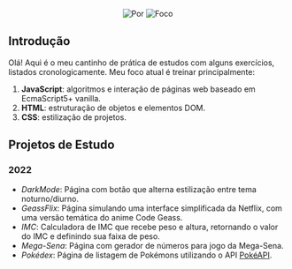 <p align="center">
    <img alt="Por" src="https://img.shields.io/badge/Por-Emily%20Matias-purple?style=for-the-badge">
    <img alt="Foco" src="https://img.shields.io/badge/Foco-JS,_HTML,_CSS-blue?style=for-the-badge">
</p>

## Introdução

Olá! Aqui é o meu cantinho de prática de estudos com alguns exercícios, listados cronologicamente. Meu foco atual é treinar principalmente:

1. **JavaScript**: algoritmos e interação de páginas web baseado em EcmaScript5+ vanilla.
3. **HTML**: estruturação de objetos e elementos DOM.
2. **CSS**: estilização de projetos.

## Projetos de Estudo
### 2022

- _DarkMode_: Página com botão que alterna estilização entre tema noturno/diurno.
- _GeassFlix_: Página simulando uma interface simplificada da Netflix, com uma versão temática do anime Code Geass.
- _IMC_: Calculadora de IMC que recebe peso e altura, retornando o valor do IMC e definindo sua faixa de peso.
- _Mega-Sena_: Página com gerador de números para jogo da Mega-Sena.
- _Pokédex_: Página de listagem de Pokémons utilizando o API [PokéAPI](https://pokeapi.co/about).
